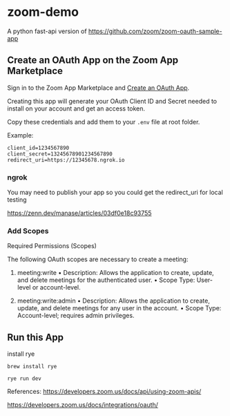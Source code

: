 # zoom-demo

A python fast-api version of https://github.com/zoom/zoom-oauth-sample-app

## Create an OAuth App on the Zoom App Marketplace

Sign in to the Zoom App Marketplace and [Create an OAuth App](https://marketplace.zoom.us/develop/create?source=devdocs).

Creating this app will generate your OAuth Client ID and Secret needed to install on your account and get an access token.

Copy these credentials and add them to your `.env` file at root folder.

Example:

```
client_id=1234567890
client_secret=13245678901234567890
redirect_uri=https://12345678.ngrok.io
```

### ngrok

You may need to publish your app so you could get the redirect_uri for local testing

https://zenn.dev/manase/articles/03df0e18c93755

### Add Scopes

Required Permissions (Scopes)

The following OAuth scopes are necessary to create a meeting:

1. meeting:write
   • Description: Allows the application to create, update, and delete meetings for the authenticated user.
   • Scope Type: User-level or account-level.

2. meeting:write:admin
   • Description: Allows the application to create, update, and delete meetings for any user in the account.
   • Scope Type: Account-level; requires admin privileges.

## Run this App

install rye

```
brew install rye
```

```
rye run dev
```

References:
https://developers.zoom.us/docs/api/using-zoom-apis/

https://developers.zoom.us/docs/integrations/oauth/
